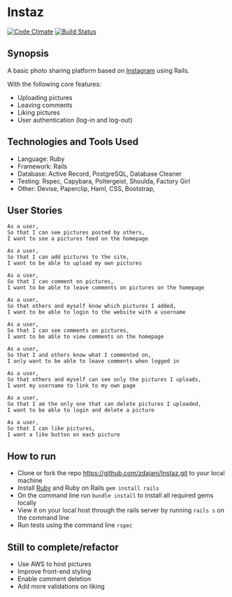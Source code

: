 Instaz
=======================
[![Code Climate](https://codeclimate.com/github/zdajani/Instaz/badges/gpa.svg)](https://codeclimate.com/github/zdajani/Instaz)
[![Build Status](https://travis-ci.org/zdajani/Instaz.svg?branch=master)](https://travis-ci.org/zdajani/Instaz)
## Synopsis

A basic photo sharing platform based on [Instagram](https://instagram.com/) using Rails. 

With the following core features: 

- Uploading pictures 
- Leaving comments
- Liking pictures
- User authentication (log-in and log-out)

## Technologies and Tools Used

- Language: Ruby
- Framework: Rails
- Database: Active Record, PostgreSQL, Database Cleaner
- Testing: Rspec, Capybara, Poltergeist, Shoulda, Factory Girl
- Other: Devise, Paperclip, Haml, CSS, Bootstrap, 

## User Stories

```
As a user,
So that I can see pictures posted by others,
I want to see a pictures feed on the homepage

As a user,
So that I can add pictures to the site,
I want to be able to upload my own pictures

As a user,
So that I can comment on pictures,
I want to be able to leave comments on pictures on the homepage 

As a user,
So that others and myself know which pictures I added,
I want to be able to login to the website with a username

As a user,
So that I can see comments on pictures,
I want to be able to view comments on the homepage

As a user,
So that I and others know what I commented on,
I only want to be able to leave comments when logged in

As a user,
So that others and myself can see only the pictures I uploads, 
I want my username to link to my own page

As a user,
So that I am the only one that can delete pictures I uploaded,
I want to be able to login and delete a picture 
      
As a user,
So that I can like pictures,
I want a like button on each picture
```

## How to run

- Clone or fork the repo <https://github.com/zdajani/Instaz.git> to your local machine
- Install [Ruby](https://www.ruby-lang.org/en/documentation/installation/) and Ruby on Rails `gem install rails`  
- On the command line run `bundle install` to install all required gems locally
- View it on your local host through the rails server by running `rails s` on the command line
- Run tests using the command line `rspec`


## Still to complete/refactor

- Use AWS to host pictures
- Improve front-end styling
- Enable comment deletion
- Add more validations on liking
